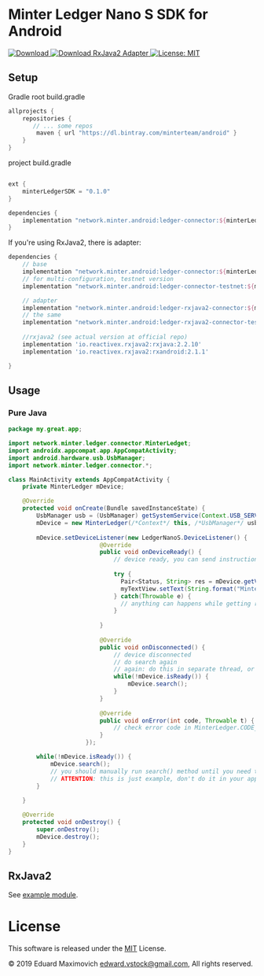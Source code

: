 Minter Ledger Nano S SDK for Android
====================================
[![Download](https://api.bintray.com/packages/minterteam/android/ledger-connector/images/download.svg) ](https://bintray.com/minterteam/android/ledger-connector/_latestVersion)
[![Download RxJava2 Adapter](https://api.bintray.com/packages/minterteam/android/ledger-rxjava2-connector/images/download.svg) ](https://bintray.com/minterteam/android/ledger-rxjava2-connector/_latestVersion)
[![License: MIT](https://img.shields.io/badge/License-MIT-yellow.svg)](LICENSE)

## Setup

Gradle
root build.gradle
```groovy
allprojects {
    repositories {
       // ... some repos
        maven { url "https://dl.bintray.com/minterteam/android" }
    }
}
```

project build.gradle
```groovy

ext {
    minterLedgerSDK = "0.1.0"
}

dependencies {
    implementation "network.minter.android:ledger-connector:${minterLedgerSDK}"
}
```


If you're using RxJava2, there is adapter:
```groovy
dependencies {
    // base
    implementation "network.minter.android:ledger-connector:${minterLedgerSDK}"
    // for multi-configuration, testnet version
    implementation "network.minter.android:ledger-connector-testnet:${minterLedgerSDK}"

    // adapter
    implementation "network.minter.android:ledger-rxjava2-connector:${minterLedgerSDK}"
    // the same
    implementation "network.minter.android:ledger-rxjava2-connector-testnet:${minterLedgerSDK}"
    
    //rxjava2 (see actual version at official repo)
    implementation 'io.reactivex.rxjava2:rxjava:2.2.10'
    implementation 'io.reactivex.rxjava2:rxandroid:2.1.1'

}
```


## Usage
### Pure Java
```java
package my.great.app;

import network.minter.ledger.connector.MinterLedget;
import androidx.appcompat.app.AppCompatActivity;
import android.hardware.usb.UsbManager;
import network.minter.ledger.connector.*;

class MainActivity extends AppCompatActivity {
    private MinterLedger mDevice;

    @Override
    protected void onCreate(Bundle savedInstanceState) {
        UsbManager usb = (UsbManager) getSystemService(Context.USB_SERVICE);
        mDevice = new MinterLedger(/*Context*/ this, /*UsbManager*/ usb);
        
        mDevice.setDeviceListener(new LedgerNanoS.DeviceListener() {
                          @Override
                          public void onDeviceReady() {
                              // device ready, you can send instructions
                              
                              try {
                                Pair<Status, String> res = mDevice.getVersion();
                                myTextView.setText(String.format("Minter Ledger App Version: %s", res.second));
                              } catch(Throwable e) {
                                // anything can happens while getting result
                              }
                              
                          }
              
                          @Override
                          public void onDisconnected() {
                              // device disconnected
                              // do search again
                              // again: do this in separate thread, or UI will freeze
                              while(!mDevice.isReady()) {
                                  mDevice.search();    
                              }
                          }
              
                          @Override
                          public void onError(int code, Throwable t) {
                              // check error code in MinterLedger.CODE_*
                          }
                      });

        while(!mDevice.isReady()) {
            mDevice.search();
            // you should manually run search() method until you need the Nano S
            // ATTENTION: this is just example, don't do it in your app, instead run this loop inside a new thread
        }
        
    }

    @Override
    protected void onDestroy() {
        super.onDestroy();
        mDevice.destroy();
    }
}
```

## RxJava2
See [example module](example).


# License

This software is released under the [MIT](LICENSE) License.

© 2019 Eduard Maximovich <edward.vstock@gmail.com>, All rights reserved.